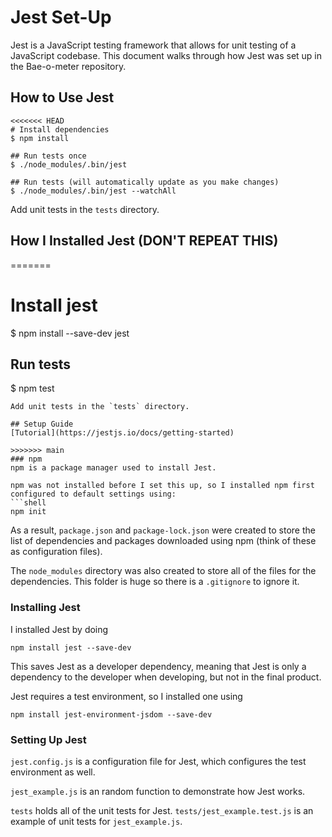 # Jest Set-Up

Jest is a JavaScript testing framework that allows for unit testing of a JavaScript codebase. This document walks through how Jest was set up in the Bae-o-meter repository.

## How to Use Jest

```shell
<<<<<<< HEAD
# Install dependencies
$ npm install

## Run tests once
$ ./node_modules/.bin/jest  

## Run tests (will automatically update as you make changes)
$ ./node_modules/.bin/jest --watchAll    
```
Add unit tests in the `tests` directory.

## How I Installed Jest (DON'T REPEAT THIS)
=======
# Install jest
$ npm install --save-dev jest

## Run tests
$ npm test
```
Add unit tests in the `tests` directory.

## Setup Guide
[Tutorial](https://jestjs.io/docs/getting-started)

>>>>>>> main
### npm
npm is a package manager used to install Jest.

npm was not installed before I set this up, so I installed npm first configured to default settings using:
```shell
npm init
```
As a result, `package.json` and `package-lock.json` were created to store the list of dependencies and packages downloaded using npm (think of these as configuration files).

The `node_modules` directory was also created to store all of the files for the dependencies. This folder is huge so there is a `.gitignore` to ignore it.

### Installing Jest

I installed Jest by doing
```shell
npm install jest --save-dev
```
This saves Jest as a developer dependency, meaning that Jest is only a dependency to the developer when developing, but not in the final product.

Jest requires a test environment, so I installed one using
```shell
npm install jest-environment-jsdom --save-dev
```

### Setting Up Jest

`jest.config.js` is a configuration file for Jest, which configures the test environment as well.

`jest_example.js` is an random function to demonstrate how Jest works.

`tests` holds all of the unit tests for Jest. `tests/jest_example.test.js` is an example of unit tests for `jest_example.js`.
